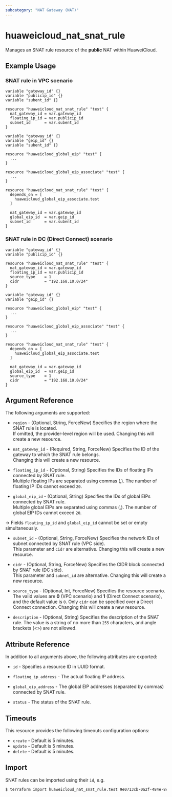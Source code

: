 ```yaml
---
subcategory: "NAT Gateway (NAT)"
---
```


# huaweicloud_nat_snat_rule

Manages an SNAT rule resource of the **public** NAT within HuaweiCloud.

## Example Usage

### SNAT rule in VPC scenario

```hcl
variable "gateway_id" {}
variable "publicip_id" {}
variable "subent_id" {}

resource "huaweicloud_nat_snat_rule" "test" {
  nat_gateway_id = var.gateway_id
  floating_ip_id = var.publicip_id
  subnet_id      = var.subent_id
}
```

```hcl
variable "gateway_id" {}
variable "geip_id" {}
variable "subent_id" {}

resource "huaweicloud_global_eip" "test" {
  ...
}

resource "huaweicloud_global_eip_associate" "test" {
  ...
}

resource "huaweicloud_nat_snat_rule" "test" {
  depends_on = [
    huaweicloud_global_eip_associate.test
  ]

  nat_gateway_id = var.gateway_id
  global_eip_id  = var.geip_id
  subnet_id      = var.subent_id
}
```

### SNAT rule in DC (Direct Connect) scenario

```hcl
variable "gateway_id" {}
variable "publicip_id" {}

resource "huaweicloud_nat_snat_rule" "test" {
  nat_gateway_id = var.gateway_id
  floating_ip_id = var.publicip_id
  source_type    = 1
  cidr           = "192.168.10.0/24"
}
```

```hcl
variable "gateway_id" {}
variable "geip_id" {}

resource "huaweicloud_global_eip" "test" {
  ...
}

resource "huaweicloud_global_eip_associate" "test" {
  ...
}

resource "huaweicloud_nat_snat_rule" "test" {
  depends_on = [
    huaweicloud_global_eip_associate.test
  ]

  nat_gateway_id = var.gateway_id
  global_eip_id  = var.geip_id
  source_type    = 1
  cidr           = "192.168.10.0/24"
}
```

## Argument Reference

The following arguments are supported:

* `region` - (Optional, String, ForceNew) Specifies the region where the SNAT rule is located.  
  If omitted, the provider-level region will be used. Changing this will create a new resource.

* `nat_gateway_id` - (Required, String, ForceNew) Specifies the ID of the gateway to which the SNAT rule belongs.  
  Changing this will create a new resource.

* `floating_ip_id` - (Optional, String) Specifies the IDs of floating IPs connected by SNAT rule.  
  Multiple floating IPs are separated using commas (,). The number of floating IP IDs cannot exceed `20`.

* `global_eip_id` - (Optional, String) Specifies the IDs of global EIPs connected by SNAT rule.  
  Multiple global EIPs are separated using commas (,). The number of global EIP IDs cannot exceed `20`.

-> Fields `floating_ip_id` and `global_eip_id` cannot be set or empty simultaneously.

* `subnet_id` - (Optional, String, ForceNew) Specifies the network IDs of subnet connected by SNAT rule (VPC side).  
  This parameter and `cidr` are alternative. Changing this will create a new resource.

* `cidr` - (Optional, String, ForceNew) Specifies the CIDR block connected by SNAT rule (DC side).  
  This parameter and `subnet_id` are alternative. Changing this will create a new resource.

* `source_type` - (Optional, Int, ForceNew) Specifies the resource scenario.  
  The valid values are **0** (VPC scenario) and **1** (Direct Connect scenario), and the default value is `0`.
  Only `cidr` can be specified over a Direct Connect connection. Changing this will create a new resource.

* `description` - (Optional, String) Specifies the description of the SNAT rule.
  The value is a string of no more than `255` characters, and angle brackets (<>) are not allowed.

## Attribute Reference

In addition to all arguments above, the following attributes are exported:

* `id` - Specifies a resource ID in UUID format.

* `floating_ip_address` - The actual floating IP address.

* `global_eip_address` - The global EIP addresses (separated by commas) connected by SNAT rule.

* `status` - The status of the SNAT rule.

## Timeouts

This resource provides the following timeouts configuration options:

* `create` - Default is 5 minutes.
* `update` - Default is 5 minutes.
* `delete` - Default is 5 minutes.

## Import

SNAT rules can be imported using their `id`, e.g.

```bash
$ terraform import huaweicloud_nat_snat_rule.test 9e0713cb-0a2f-484e-8c7d-daecbb61dbe4
```

